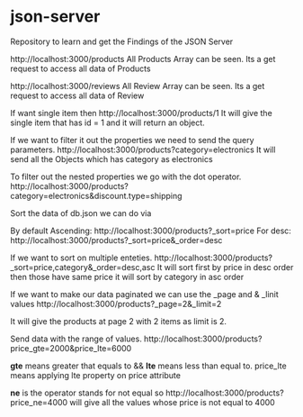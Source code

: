 # json-server

Repository to learn and get the Findings of the JSON Server

http://localhost:3000/products
All Products Array can be seen.
Its a get request to access all data of Products

http://localhost:3000/reviews
All Review Array can be seen.
Its a get request to access all data of Review

If want single item then http://localhost:3000/products/1
It will give the single item that has id = 1 and it will return an object.

If we want to filter it out the properties we need to send the query parameters.
http://localhost:3000/products?category=electronics
It will send all the Objects which has category as electronics

To filter out the nested properties we go with the dot operator.
http://localhost:3000/products?category=electronics&discount.type=shipping

Sort the data of db.json we can do via

By default Ascending: http://localhost:3000/products?\_sort=price
For desc: http://localhost:3000/products?\_sort=price&\_order=desc

If we want to sort on multiple enteties.
http://localhost:3000/products?\_sort=price,category&\_order=desc,asc
It will sort first by price in desc order then those have same price it will sort by category in asc order

If we want to make our data paginated we can use the \_page and & \_linit values
http://localhost:3000/products?\_page=2&\_limit=2

It will give the products at page 2 with 2 items as limit is 2.

Send data with the range of values.
http://localhost:3000/products?price_gte=2000&price_lte=6000

**gte** means greater that equals to && **lte** means less than equal to.
price_lte means applying lte property on price attribute

**ne** is the operator stands for not equal so
http://localhost:3000/products?price_ne=4000 will give all the values whose price is not equal to 4000
